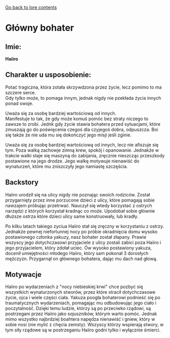 ﻿[Go back to lore contents](../loreContents.md)
# Główny bohater

## Imie:
**Haiiro**

## Charakter u usposobienie:
Potać tragiczna, która zotała skrzywdzona przez życie, lecz pomimo to ma szczere serce.  
Gdy tylko może, to pomaga innym, jednak nigdy nie pzekłada życia innych ponad swoje.

Uważa się za osobę bardziej wartościową od innych.  
Manifestuje to tak, że gdy może komuś pomóc bez straty niczego to zawsze to zrobi.
Jednk gdy życie stawia bohatera przed sytuacjami, które zmuszają go do poświęcenia czegoś dla czyjegoś dobra, odpuszcza.
Boi się także że nie uda mu się dokończyć jego misji jeśli zginie.

Uważa się za osobę bardziej wartościową od innych, lecz nie afiszuje się tym.
Poza walką zachowje zimną krew, spokój i opanowanie.
Jednakże w trakcie walki staje się maszyną do zabijania, zręcznie nieszcząc przeszkody postawione na jego drodze.
Jego walkę motywuje nienawiść do wynaturzeń, które mu zniszczyły jego namiastę szczęścia.

## Backstory
Haiiro urodził się na ulicy nigdy nie poznając swoich rodziców.
Został przygarnięty przez inne porzucone dzieci z ulicy, które pomagają sobie nawzajem próbując przetrwać.
Nauczył się wtedy korzystać z ostrych narzędzi z których korzystał kradnąc co może.
Upodobał sobie głównie dłuższe ostrza które dzieci ulicy same konstruowały, lub kradły.

Po kilku latach takiego zyciua Haiiro stał się zręczny w korzystaniu z ostrzy.
Jednakże pewnej niefortunnej nocy po próbie okradnięcia domu wysoko postawionego członka yakuzy, nasz bohater został złapany.
Prawie wszyscy jego dotychczasowi przyjaciele z ulicy zostali zabici poza Haiiro i jego przyjacielem, który zdołał uciec.
Ów wysoko postawiony yakuza, docenił umiejętności młodego Haiiro, który sam pokonał 3 dorosłych mężczyzn.
Przygarnął on głównego bohatera, dając mu dach nad głową.

## Motywacje
Haiiro po wydarzeniach z "nocy niebieskiej krwi" chce pozbyć się wszystkich wynaturzonych stworów,
przez które stracił dotychczasowe życie, ojca i wiele części ciała.
Yakuza poogła bohaterowi podnieść się po traumatycznych wydarzeniach, pomagając mu odbudowując jego ciało i poczytalność.
Dzięki temu ludzie, którzy są po przeciwko rządowi, są postrzegani przez Haiiro jako sojuszników, którym warto pomóc.
Jednak mimo wszystko najbrdziej boahtera napędza nienawiść i gniew, który w sobie nosi (nie mylić z chęcia zemsty).
Wszyscy którzy wspierają stwory, w tym siły rządowe są w postrzeganiu Haiiro godni tylko i wyłącznie śmierci.